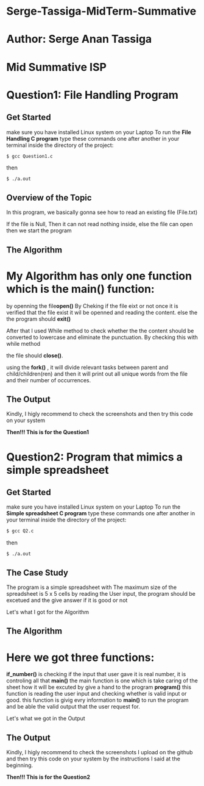 
# Serge-Tassiga-MidTerm-Summative
Author: Serge Anan Tassiga
=========
Mid Summative ISP
=============

Question1: File Handling Program
========

## Get Started
make sure you have installed Linux system on your Laptop
To run the **File Handling C program** type these commands one after another in your terminal inside the directory of the project:
```bash
$ gcc Question1.c
```
then
```
$ ./a.out
```

## Overview of the Topic 

In this program, we basically gonna see how to read an existing file (File.txt) 

If the file is Null, Then it can not read nothing inside, else the file can open 
then we start the program


## The Algorithm

My Algorithm has only one function which is the **main()** function:
=========

by openning the file**open()**
By Cheking if the file eixt or not 
once it is verified that the file exist it wil be openned and reading the content.
else the the program should **exit()**


After that I used While method to check whether the the content should be converted to lowercase and eliminate the punctuation.
By checking this with while method

the file should **close()**.

using the **fork()** , it will divide relevant tasks between parent and child/children(ren) and then it will  print out all unique words from the file and their number of occurrences.



## The Output

Kindly, I higly recommend to check the screenshots  and then try this code on your system

**Then!!! This is for the Question1**





Question2:  Program that mimics a simple spreadsheet
========

## Get Started
make sure you have installed Linux system on your Laptop
To run the **Simple spreadsheet C program** type these commands one after another in your terminal inside the directory of the project:
```bash
$ gcc Q2.c
```
then
```
$ ./a.out
```


## The Case Study

The program is a simple spreadsheet with The maximum size of the spreadsheet is 5 x 5 cells
by reading the User input, the program should be excetued and the give answer if it is good or not

Let's what I got for the Algorithm





## The Algorithm

Here we got three functions:
=======

**if_number()** is checking if the input that user gave it is real number, it is controling all that
**main()** the main function is one which is take caring of the sheet  how it will be excuted by give a hand to the program
**program()** this function is reading the user input and checking whether is valid input or good. this function is givig evry information to **main()** to run the program and be able the valid output that the user request for.

Let's what we got in the Output


## The Output



Kindly, I higly recommend to check the screenshots  I upload on the github and then try this code on your system by the instructions I said at the beginning.

**Then!!! This is for the Question2**

